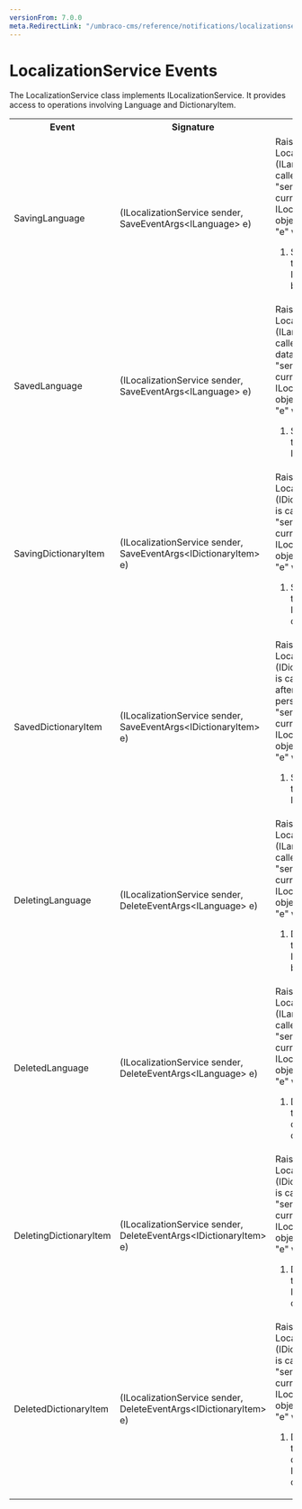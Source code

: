 ```yaml
---
versionFrom: 7.0.0
meta.RedirectLink: "/umbraco-cms/reference/notifications/localizationservice-notifications"
---
```


# LocalizationService Events

The LocalizationService class implements ILocalizationService. It provides access to operations involving Language and DictionaryItem.

<table>
    <tr>
        <th>Event</th>
        <th>Signature</th>
        <th>Description</th>
    </tr>
    <tr>
        <td>SavingLanguage</td>
        <td>(ILocalizationService sender, SaveEventArgs&lt;ILanguage&gt; e)</td>
        <td>
        Raised when LocalizationService.Save (ILanguage overload) is called in the API.<br />
        "sender" will be the current ILocalizationService object.<br />
        "e" will provide:
            <ol>
                <li>SavedEntities: Gets the collection of ILanguage objects being saved.</li>
            </ol>
        </td>
    </tr>
    <tr>
        <td>SavedLanguage</td>
        <td>(ILocalizationService sender, SaveEventArgs&lt;ILanguage&gt; e)</td>
        <td>
        Raised when LocalizationService.Save (ILanguage overload) is called in the API and after data has been persisted.<br />
        "sender" will be the current ILocalizationService object.<br />
        "e" will provide:
            <ol>
                <li>SavedEntities: Gets the saved collection of ILanguage objects.</li>
            </ol>
        </td>
    </tr>
    <tr>
        <td>SavingDictionaryItem</td>
        <td>(ILocalizationService sender, SaveEventArgs&lt;IDictionaryItem&gt; e)</td>
        <td>
        Raised when LocalizationService.Save (IDictionaryItem overload) is called in the API.<br />
        "sender" will be the current ILocalizationService object.<br />
        "e" will provide:
            <ol>
                <li>SavedEntities: Gets the collection of IDictionaryItem objects being saved.</li>
            </ol>
        </td>
    </tr>
    <tr>
        <td>SavedDictionaryItem</td>
        <td>(ILocalizationService sender, SaveEventArgs&lt;IDictionaryItem&gt; e)</td>
        <td>
        Raised when LocalizationService.Save (IDictionaryItem overload) is called in the API and after data has been persisted.<br />
        "sender" will be the current ILocalizationService object.<br />
        "e" will provide:
            <ol>
                <li>SavedEntities: Gets the saved collection of IDictionary objects.</li>
            </ol>
        </td>
    </tr>
    <tr>
        <td>DeletingLanguage</td>
        <td>(ILocalizationService sender, DeleteEventArgs&lt;ILanguage&gt; e)</td>
        <td>
        Raised when LocalizationService.Delete (ILanguage overload) is called in the API.<br />
        "sender" will be the current ILocalizationService object.<br />
        "e" will provide:
            <ol>
                <li>DeletedEntities: Gets the collection of ILanguage objects being deleted.</li>
            </ol>
        </td>
    </tr>
    <tr>
        <td>DeletedLanguage</td>
        <td>(ILocalizationService sender, DeleteEventArgs&lt;ILanguage&gt; e)</td>
        <td>
        Raised when LocalizationService.Delete (ILanguage overload) is called in the API.<br />
        "sender" will be the current ILocalizationService object.<br />
        "e" will provide:
            <ol>
                <li>DeletedEntities: Gets the collection of deleted ILanguage objects.</li>
            </ol>
        </td>
    </tr>
    <tr>
        <td>DeletingDictionaryItem</td>
        <td>(ILocalizationService sender, DeleteEventArgs&lt;IDictionaryItem&gt; e)</td>
        <td>
        Raised when LocalizationService.Delete (IDictionaryItem overload) is called in the API.<br />
        "sender" will be the current ILocalizationService object.<br />
        "e" will provide:
            <ol>
                <li>DeletedEntities: Gets the collection of IDictionaryItem objects being deleted.</li>
            </ol>
        </td>
    </tr>
    <tr>
        <td>DeletedDictionaryItem</td>
        <td>(ILocalizationService sender, DeleteEventArgs&lt;IDictionaryItem&gt; e)</td>
        <td>
        Raised when LocalizationService.Delete (IDictionaryItem overload) is called in the API.<br />
        "sender" will be the current ILocalizationService object.<br />
        "e" will provide:
            <ol>
                <li>DeletedEntities: Gets the collection of deleted IDictionaryItem objects.</li>
            </ol>
        </td>
    </tr>
</table>
